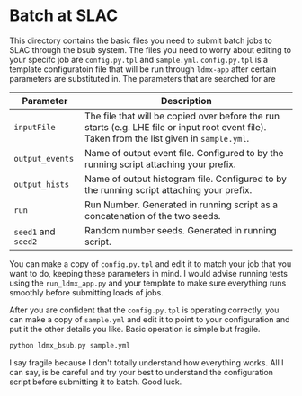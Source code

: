 # Batch at SLAC
This directory contains the basic files you need to submit batch jobs to SLAC through the bsub system.
The files you need to worry about editing to your specifc job are `config.py.tpl` and `sample.yml`.
`config.py.tpl` is a template configuratoin file that will be run through `ldmx-app` after certain parameters are substituted in.
The parameters that are searched for are

Parameter | Description
---|---
`inputFile` | The file that will be copied over before the run starts (e.g. LHE file or input root event file). Taken from the list given in `sample.yml`.
`output_events` | Name of output event file. Configured to by the running script attaching your prefix.
`output_hists` | Name of output histogram file. Configured to by the running script attaching your prefix.
`run` | Run Number. Generated in running script as a concatenation of the two seeds.
`seed1` and `seed2` | Random number seeds. Generated in running script.

You can make a copy of `config.py.tpl` and edit it to match your job that you want to do, keeping these parameters in mind.
I would advise running tests using the `run_ldmx_app.py` and your template to make sure everything runs smoothly before submitting loads of jobs.

After you are confident that the `config.py.tpl` is operating correctly, you can make a copy of `sample.yml` and edit it to point to your configuration and put it the other details you like.
Basic operation is simple but fragile.
```bash
python ldmx_bsub.py sample.yml
```
I say fragile because I don't totally understand how everything works.
All I can say, is be careful and try your best to understand the configuration script before submitting it to batch.
Good luck.
